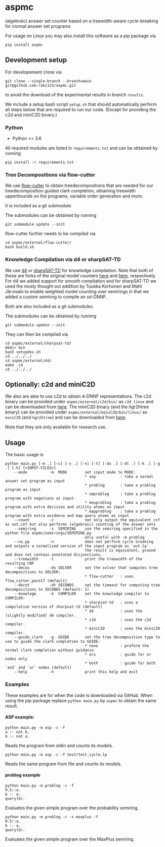 # aspmc
(algebraic) answer set counter based on a treewidth-aware cycle-breaking for normal answer set programs

For usage on Linux you may also install this software as a pip package via
```
pip install aspmc
```

## Development setup
For developement clone via 
```
git clone --single-branch --branch=main git@github.com:raki123/aspmc.git
```
to avoid the download of the experimental results in branch `results`.

We include a setup bash script `setup.sh` that should automatically perform all steps below that are required to run our code. (Except for providing the c2d and miniC2D binary.)

### Python
* Python >= 3.6

All required modules are listed in `requirements.txt` and can be obtained by running
```
pip install -r requirements.txt
```

### Tree Decompositions via flow-cutter
We use [flow-cutter](https://github.com/kit-algo/flow-cutter-pace17) to obtain treedecompositions that are needed for our treedecomposition guided clark completion, obtaining treewidth upperbounds on the programs, variable order generation and more.

It is included as a git submodule.

The submodules can be obtained by running
```
git submodule update --init
```

flow-cutter further needs to be compiled via
```
cd aspmc/external/flow-cutter/
bash build.sh
```


### Knowledge Compilation via d4 or sharpSAT-TD 
We use [d4](https://github.com/raki123/d4) or [sharpSAT-TD](https://github.com/raki123/sharpsat-td) for knowledge compilation. Note that both of these are forks of the original model counters [here](https://github.com/crillab/d4) and [here](https://github.com/Laakeri/sharpsat-td/), respectively. For d4 we added support for smooth compilation and for sharpSAT-TD we used the nicely thought out addition by Tuukka Korhonen and Matti Järvisalo to enable weighted model counting over semirings in that we added a custom semiring to compile an sd-DNNF.

Both are also included as a git submodules.

The submodules can be obtained by running
```
git submodule update --init
```

They can then be compiled via 
```
cd aspmc/external/sharpsat-td/
mkdir bin
bash setupdev.sh
cd ../../../
cd aspmc/external/d4/
make -j4
cd ../../../
```

## Optionally: c2d and miniC2D
We also are able to use c2d to obtain d-DNNF representations. 
The c2d binary can be provided under `aspmc/external/c2d/bin/` as `c2d_linux` and can be downloaded from [here](http://reasoning.cs.ucla.edu/c2d/).
The miniC2D binary (and the hgr2htree binary) can be provided under `aspmc/external/miniC2D/bin/linux/` as `miniC2D` (and `hgr2htree`) and can be downloaded from [here](http://reasoning.cs.ucla.edu/minic2d/).

Note that they are only available for research use.

## Usage

The basic usage is

```
python main.py [-m .] [-c] [-s .] [-n] [-t] [-ds .] [-dt .] [-k .] [-g .] [-h] [<INPUT-FILES>]
    --mode          -m  MODE        set input mode to MODE:
                                    * asp           : take a normal answer set program as input
                                    * problog       : take a problog program as input
                                    * smproblog     : take a problog program with negations as input
                                    * meuproblog    : take a problog program with extra decision and utility atoms as input
                                    * mapproblog    : take a problog program with extra evidence and map query atoms as input
    --count         -c              not only output the equivalent cnf as out.cnf but also performs (algebraic) counting of the answer sets
    --semiring      -s  SEMIRING    use the semiring specified in the python file aspmc/semirings/SEMIRING.py
                                    only useful with -m problog
    --no_pp         -n              does not perform cycle breaking and outputs a normalized version of the input program as `out.lp`
                                    the result is equivalent, ground and does not contain annotated disjunctions.
    --treewidth     -t              print the treewidth of the resulting CNF
    --decos         -ds SOLVER      set the solver that computes tree decompositions to SOLVER:
                                    * flow-cutter   : uses flow_cutter_pace17 (default)
    --decot         -dt SECONDS     set the timeout for computing tree decompositions to SECONDS (default: 1)
    --knowlege      -k  COMPILER    set the knowledge compiler to COMPILER:
                                    * sharpsat-td   : uses a compilation version of sharpsat-td (default)
                                    * d4            : uses the (slightly modified) d4 compiler. 
                                    * c2d           : uses the c2d compiler. 
                                    * miniC2D       : uses the miniC2D compiler. 
    --guide_clark   -g  GUIDE       set the tree decomposition type to use to guide the clark completion to GUIDE:
                                    * none          : preform the normal clark completion without guidance
                                    * ors           : guide for or nodes only 
                                    * both          : guide for both `and` and `or` nodes (default)
    --help          -h              print this help and exit
```

### Examples
These examples are for when the code is downloaded via GitHub.
When using the pip package replace `python main.py` by `aspmc` to obtain the same result.
#### ASP example:
```
python main.py -m asp -c -f 
a :- not b.
b :- not a.
```
Reads the program from stdin and counts its models.

```
python main.py -m asp -c -f test/test_cycle.lp
```
Reads the same program from file and counts its models.

#### problog example
```
python main.py -m problog -c -f
0.5::a.
b :- a.
query(b).
```
Evaluates the given simple program over the probability semiring.

```
python main.py -m problog -c -s maxplus -f
0.5::a.
b :- a.
query(b).
```
Evaluates the given simple program over the MaxPlus semiring.

